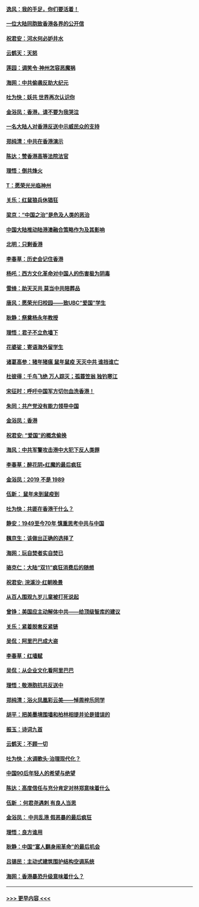#### [逸风：我的手足，你们要活着！](../pages/nsc993/n11676352.md?t=11240933) 
#### [一位大陆同胞致香港各界的公开信](../pages/nsc993/n11675761.md?t=11240933) 
#### [祝君安：河水何必妒井水](../pages/nsc993/n11675746.md?t=11240933) 
#### [云鹤天：天怒](../pages/nsc993/n11675718.md?t=11240933) 
#### [莲园：调笑令‧神州怎容恶魔祸](../pages/nsc993/n11675648.md?t=11240933) 
#### [海网：中共偷袭反助大纪元](../pages/nsc993/n11673515.md?t=11240933) 
#### [吐为快：妖共 世界再次认识你](../pages/nsc993/n11673506.md?t=11240933) 
#### [金浴凤：香港，请不要为我哭泣](../pages/nsc993/n11673248.md?t=11240933) 
#### [一名大陆人对香港反送中示威民众的支持](../pages/nsc993/n11672615.md?t=11240933) 
#### [郑纯清：中共在香港演示](../pages/nsc993/n11670539.md?t=11240933) 
#### [陈达：赞香港高等法院法官](../pages/nsc993/n11669542.md?t=11240933) 
#### [理悟：倒共烽火](../pages/nsc993/n11668844.md?t=11240933) 
#### [T：愿荣光光临神州](../pages/nsc993/n11668421.md?t=11240933) 
#### [关乐：红鼠狼兵休猖狂](../pages/nsc993/n11668378.md?t=11240933) 
#### [梁京：“中国之治”是危及人类的恶治](../pages/nsc993/n11668328.md?t=11240933) 
#### [中国大陆推动陆港澳融合策略作为及其影响](../pages/nsc993/n11668157.md?t=11240933) 
#### [北明：只剩香港](../pages/nsc993/n11668002.md?t=11240933) 
#### [李春草：历史会记住香港](../pages/nsc993/n11667927.md?t=11240933) 
#### [杨吒：西方文化革命对中国人的伤害极为阴毒](../pages/nsc993/n11664521.md?t=11240933) 
#### [雪绮：助天灭共 莫当中共陪葬品](../pages/nsc993/n11662650.md?t=11240933) 
#### [唐风：愿荣光归校园——致UBC“爱国”学生](../pages/nsc993/n11662194.md?t=11240933) 
#### [耿静：祭奠杨永年教授](../pages/nsc993/n11662514.md?t=11240933) 
#### [理悟：君子不立危墙下](../pages/nsc993/n11662172.md?t=11240933) 
#### [花婆娑：寄语海外留学生](../pages/nsc993/n11662121.md?t=11240933) 
#### [诸葛高参：猪年猪瘟 鼠年鼠疫 天灭中共 谁挡谁亡](../pages/nsc993/n11661980.md?t=11240933) 
#### [杜彼得：千鸟飞绝 万人踪灭；孤蓑笠翁 独钓寒江](../pages/nsc993/n11661170.md?t=11240933) 
#### [宋征时：呼吁中国军方切勿血洗香港！](../pages/nsc993/n11415318.md?t=11240933) 
#### [朱同：共产党没有能力领导中国](../pages/nsc993/n11660421.md?t=11240933) 
#### [金浴凤：香港](../pages/nsc993/n11660419.md?t=11240933) 
#### [祝君安: “爱国”的概念偷换](../pages/nsc993/n11659706.md?t=11240933) 
#### [海风：中共军警攻击港中大犯下反人类罪](../pages/nsc993/n11659632.md?t=11240933) 
#### [李春草：醉花阴•红魔的最后疯狂](../pages/nsc993/n11659287.md?t=11240933) 
#### [金浴凤：2019 不是 1989](../pages/nsc993/n11657663.md?t=11240933) 
#### [伍新： 鼠年未到鼠疫到](../pages/nsc993/n11655098.md?t=11240933) 
#### [吐为快：共匪在香港干什么？](../pages/nsc993/n11654891.md?t=11240933) 
#### [静安：1949至今70年 慎重思考中共与中国](../pages/nsc993/n11651244.md?t=11240933) 
#### [魏京生：该做出正确的选择了](../pages/nsc993/n11653084.md?t=11240933) 
#### [海网：玩自焚者实自焚已](../pages/nsc993/n11652423.md?t=11240933) 
#### [骆克仁：大陆“双11”疯狂消费后的随想](../pages/nsc993/n11652305.md?t=11240933) 
#### [祝君安: 浣溪沙·红朝晚景](../pages/nsc993/n11652258.md?t=11240933) 
#### [从百人围观九岁儿童被打死说起](../pages/nsc993/n11651030.md?t=11240933) 
#### [曾铮：美国应主动解体中共——给顶级智库的建议](../pages/nsc993/n11649888.md?t=11240933) 
#### [关乐：紧着脱套反紧链](../pages/nsc993/n11649069.md?t=11240933) 
#### [吴侃：阿里巴巴成大盗](../pages/nsc993/n11645523.md?t=11240933) 
#### [李春草：红墙赋](../pages/nsc993/n11646389.md?t=11240933) 
#### [吴侃：从企业文化看阿里巴巴](../pages/nsc993/n11645476.md?t=11240933) 
#### [理悟：敬港胞抗共反送中](../pages/nsc993/n11645466.md?t=11240933) 
#### [郑纯清：浴火凤凰彩云美——悼周梓乐同学](../pages/nsc993/n11645155.md?t=11240933) 
#### [胡平：把美墨境围墙和柏林相提并论是错误的](../pages/nsc993/n11645134.md?t=11240933) 
#### [振玉：诗词九首](../pages/nsc993/n11644081.md?t=11240933) 
#### [云鹤天：不顾一切](../pages/nsc993/n11643508.md?t=11240933) 
#### [吐为快：水调歌头·治理现代化？](../pages/nsc993/n11643485.md?t=11240933) 
#### [中国90后年轻人的希望与绝望](../pages/nsc993/n11642317.md?t=11240933) 
#### [陈达：高度信任与充分肯定对林郑意味着什么](../pages/nsc993/n11641441.md?t=11240933) 
#### [伍新 ：何君尧遇刺 有良人当思](../pages/nsc993/n11641503.md?t=11240933) 
#### [金浴凤： 中共乱港  假恶暴的最后疯狂](../pages/nsc993/n11641495.md?t=11240933) 
#### [理悟：良方谁用](../pages/nsc993/n11641463.md?t=11240933) 
#### [耿静：中国“富人翻身闹革命”的最后机会](../pages/nsc993/n11640655.md?t=11240933) 
#### [吕锡民：主动式建筑围护结构空调系统](../pages/nsc993/n11640168.md?t=11240933) 
#### [海网：香港暴恐升级意味着什么？](../pages/nsc993/n11635904.md?t=11240933) 

----
#### [ >>> 更早内容 <<< ](../indexes/nsc993-earlier.md)
